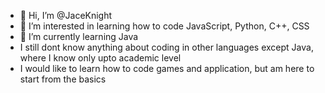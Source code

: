 - 👋 Hi, I’m @JaceKnight
- 👀 I’m interested in learning how to code JavaScript, Python, C++, CSS
- 🌱 I’m currently learning Java
- I still dont know anything about coding in other languages except Java, where I know only upto academic level
- I would like to learn how to code games and application, but am here to start from the basics
<!---
JaceKnight/JaceKnight is a ✨ special ✨ repository because its `README.md` (this file) appears on your GitHub profile.
You can click the Preview link to take a look at your changes.
--->
